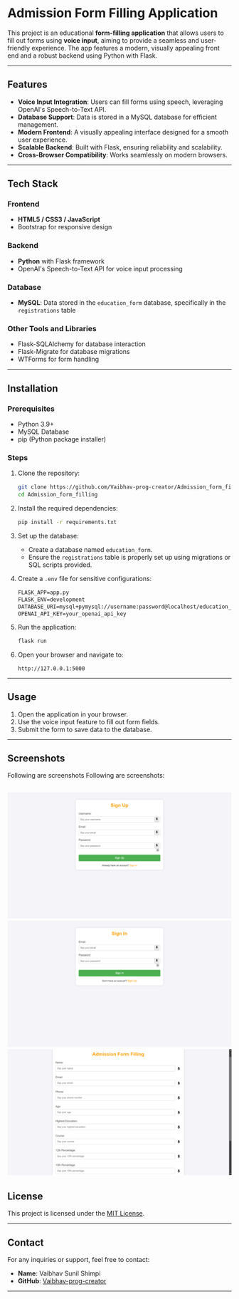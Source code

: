 # Admission Form Filling Application

This project is an educational **form-filling application** that allows users to fill out forms using **voice input**, aiming to provide a seamless and user-friendly experience. The app features a modern, visually appealing front end and a robust backend using Python with Flask.

---

## Features

- **Voice Input Integration**: Users can fill forms using speech, leveraging OpenAI's Speech-to-Text API.
- **Database Support**: Data is stored in a MySQL database for efficient management.
- **Modern Frontend**: A visually appealing interface designed for a smooth user experience.
- **Scalable Backend**: Built with Flask, ensuring reliability and scalability.
- **Cross-Browser Compatibility**: Works seamlessly on modern browsers.

---

## Tech Stack

### Frontend
- **HTML5 / CSS3 / JavaScript**
- Bootstrap for responsive design

### Backend
- **Python** with Flask framework
- OpenAI's Speech-to-Text API for voice input processing

### Database
- **MySQL**: Data stored in the `education_form` database, specifically in the `registrations` table

### Other Tools and Libraries
- Flask-SQLAlchemy for database interaction
- Flask-Migrate for database migrations
- WTForms for form handling

---

## Installation

### Prerequisites

- Python 3.9+
- MySQL Database
- pip (Python package installer)

### Steps

1. Clone the repository:
   ```bash
   git clone https://github.com/Vaibhav-prog-creator/Admission_form_filling.git
   cd Admission_form_filling
   ```

2. Install the required dependencies:
   ```bash
   pip install -r requirements.txt
   ```

3. Set up the database:
   - Create a database named `education_form`.
   - Ensure the `registrations` table is properly set up using migrations or SQL scripts provided.

4. Create a `.env` file for sensitive configurations:
   ```env
   FLASK_APP=app.py
   FLASK_ENV=development
   DATABASE_URI=mysql+pymysql://username:password@localhost/education_form
   OPENAI_API_KEY=your_openai_api_key
   ```

5. Run the application:
   ```bash
   flask run
   ```

6. Open your browser and navigate to:
   ```
   http://127.0.0.1:5000
   ```

---

## Usage

1. Open the application in your browser.
2. Use the voice input feature to fill out form fields.
3. Submit the form to save data to the database.

---

## Screenshots
Following are screenshots
 Following are screenshots:

![Sign up](screenshots/screenshot1.png)
![Sign in](screenshots/screenshot2.png)
![main page](screenshots/screenshot3.png)
---
 

## License

This project is licensed under the [MIT License](LICENSE).

---

## Contact

For any inquiries or support, feel free to contact:

- **Name**: Vaibhav Sunil Shimpi
- **GitHub**: [Vaibhav-prog-creator](https://github.com/Vaibhav-prog-creator)

---
